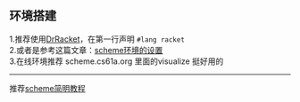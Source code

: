 环境搭建
---
1.推荐使用[DrRacket](https://racket-lang.org/)，在第一行声明 `#lang racket`  
2.或者是参考这篇文章：[scheme环境的设置](http://www.yinwang.org/blog-cn/2013/04/11/scheme-setup)  
3.在线环境推荐 scheme.cs61a.org 里面的visualize 挺好用的

***

推荐[scheme简明教程](https://legacy.gitbook.com/book/wizardforcel/teach-yourself-scheme/details)
